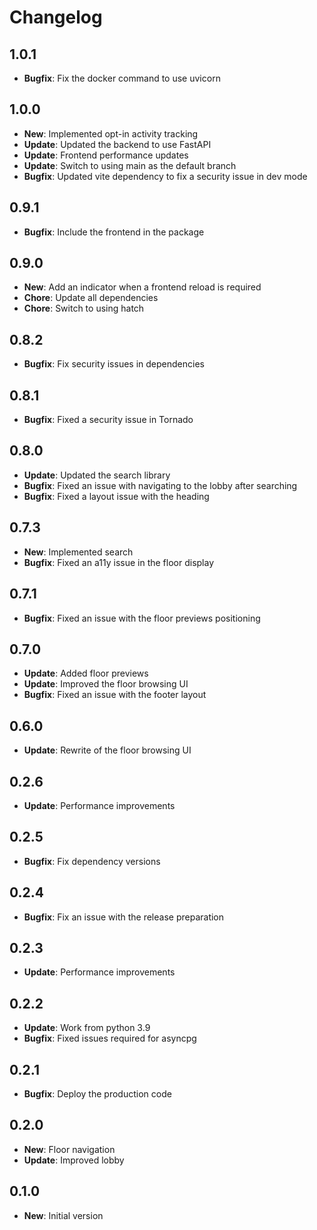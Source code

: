 # Changelog

## 1.0.1

* **Bugfix**: Fix the docker command to use uvicorn

## 1.0.0

* **New**: Implemented opt-in activity tracking
* **Update**: Updated the backend to use FastAPI
* **Update**: Frontend performance updates
* **Update**: Switch to using main as the default branch
* **Bugfix**: Updated vite dependency to fix a security issue in dev mode

## 0.9.1

* **Bugfix**: Include the frontend in the package

## 0.9.0

* **New**: Add an indicator when a frontend reload is required
* **Chore**: Update all dependencies
* **Chore**: Switch to using hatch

## 0.8.2

* **Bugfix**: Fix security issues in dependencies

## 0.8.1

* **Bugfix**: Fixed a security issue in Tornado

## 0.8.0

* **Update**: Updated the search library
* **Bugfix**: Fixed an issue with navigating to the lobby after searching
* **Bugfix**: Fixed a layout issue with the heading

## 0.7.3

* **New**: Implemented search
* **Bugfix**: Fixed an a11y issue in the floor display

## 0.7.1

* **Bugfix**: Fixed an issue with the floor previews positioning

## 0.7.0

* **Update**: Added floor previews
* **Update**: Improved the floor browsing UI
* **Bugfix**: Fixed an issue with the footer layout

## 0.6.0

* **Update**: Rewrite of the floor browsing UI

## 0.2.6

* **Update**: Performance improvements

## 0.2.5

* **Bugfix**: Fix dependency versions

## 0.2.4

* **Bugfix**: Fix an issue with the release preparation

## 0.2.3

* **Update**: Performance improvements

## 0.2.2

* **Update**: Work from python 3.9
* **Bugfix**: Fixed issues required for asyncpg

## 0.2.1

* **Bugfix**: Deploy the production code

## 0.2.0

* **New**: Floor navigation
* **Update**: Improved lobby

## 0.1.0

* **New**: Initial version
